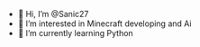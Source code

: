 - 👋 Hi, I’m @Sanic27
- 👀 I’m interested in Minecraft developing and Ai
- 🌱 I’m currently learning Python

<!---
Sanic27/Sanic27 is a ✨ special ✨ repository because its `README.md` (this file) appears on your GitHub profile.
You can click the Preview link to take a look at your changes.
--->
